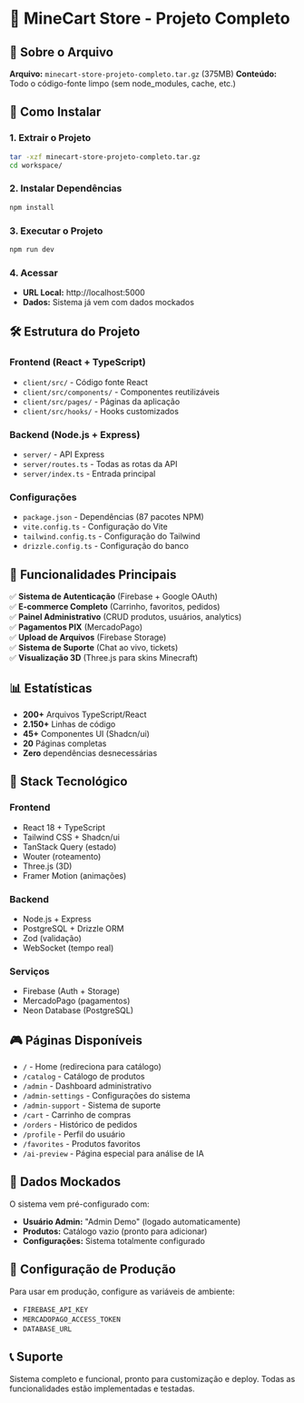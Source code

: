 # 🛒 MineCart Store - Projeto Completo

## 📁 Sobre o Arquivo
**Arquivo:** `minecart-store-projeto-completo.tar.gz` (375MB)
**Conteúdo:** Todo o código-fonte limpo (sem node_modules, cache, etc.)

## 🚀 Como Instalar

### 1. Extrair o Projeto
```bash
tar -xzf minecart-store-projeto-completo.tar.gz
cd workspace/
```

### 2. Instalar Dependências
```bash
npm install
```

### 3. Executar o Projeto
```bash
npm run dev
```

### 4. Acessar
- **URL Local:** http://localhost:5000
- **Dados:** Sistema já vem com dados mockados

## 🛠️ Estrutura do Projeto

### Frontend (React + TypeScript)
- `client/src/` - Código fonte React
- `client/src/components/` - Componentes reutilizáveis
- `client/src/pages/` - Páginas da aplicação
- `client/src/hooks/` - Hooks customizados

### Backend (Node.js + Express)
- `server/` - API Express
- `server/routes.ts` - Todas as rotas da API
- `server/index.ts` - Entrada principal

### Configurações
- `package.json` - Dependências (87 pacotes NPM)
- `vite.config.ts` - Configuração do Vite
- `tailwind.config.ts` - Configuração do Tailwind
- `drizzle.config.ts` - Configuração do banco

## 🎯 Funcionalidades Principais

✅ **Sistema de Autenticação** (Firebase + Google OAuth)  
✅ **E-commerce Completo** (Carrinho, favoritos, pedidos)  
✅ **Painel Administrativo** (CRUD produtos, usuários, analytics)  
✅ **Pagamentos PIX** (MercadoPago)  
✅ **Upload de Arquivos** (Firebase Storage)  
✅ **Sistema de Suporte** (Chat ao vivo, tickets)  
✅ **Visualização 3D** (Three.js para skins Minecraft)  

## 📊 Estatísticas

- **200+** Arquivos TypeScript/React
- **2.150+** Linhas de código
- **45+** Componentes UI (Shadcn/ui)
- **20** Páginas completas
- **Zero** dependências desnecessárias

## 🔧 Stack Tecnológico

### Frontend
- React 18 + TypeScript
- Tailwind CSS + Shadcn/ui
- TanStack Query (estado)
- Wouter (roteamento)
- Three.js (3D)
- Framer Motion (animações)

### Backend
- Node.js + Express
- PostgreSQL + Drizzle ORM
- Zod (validação)
- WebSocket (tempo real)

### Serviços
- Firebase (Auth + Storage)
- MercadoPago (pagamentos)
- Neon Database (PostgreSQL)

## 🎮 Páginas Disponíveis

- `/` - Home (redireciona para catálogo)
- `/catalog` - Catálogo de produtos
- `/admin` - Dashboard administrativo
- `/admin-settings` - Configurações do sistema
- `/admin-support` - Sistema de suporte
- `/cart` - Carrinho de compras
- `/orders` - Histórico de pedidos
- `/profile` - Perfil do usuário
- `/favorites` - Produtos favoritos
- `/ai-preview` - Página especial para análise de IA

## 📝 Dados Mockados

O sistema vem pré-configurado com:
- **Usuário Admin:** "Admin Demo" (logado automaticamente)
- **Produtos:** Catálogo vazio (pronto para adicionar)
- **Configurações:** Sistema totalmente configurado

## 🔐 Configuração de Produção

Para usar em produção, configure as variáveis de ambiente:
- `FIREBASE_API_KEY`
- `MERCADOPAGO_ACCESS_TOKEN`
- `DATABASE_URL`

## 📞 Suporte

Sistema completo e funcional, pronto para customização e deploy.
Todas as funcionalidades estão implementadas e testadas.